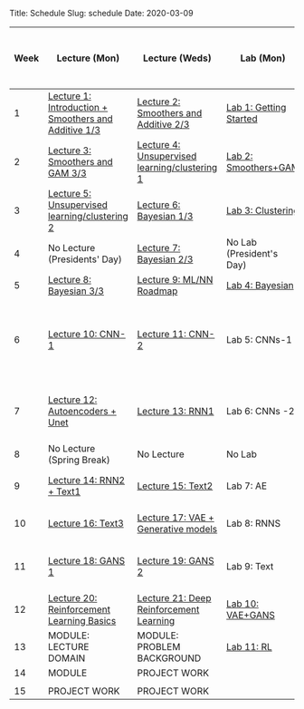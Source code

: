 Title: Schedule
Slug: schedule
Date: 2020-03-09


|Week|Lecture (Mon)|Lecture (Weds)|Lab (Mon)|Advanced Section (Weds)|Assignment (R:Released Weds - D:Due Thurs)|
|-----|-----|-----|-----|-----|-----|
|1|[Lecture 1: Introduction + Smoothers and Additive 1/3]({filename}/lectures/lecture01/index.md)|[Lecture 2: Smoothers and Additive 2/3]({filename}/lectures/lecture02/index.md)|[Lab 1: Getting Started]({filename}/labs/lab01/index.md)||HW1 - R: 1/29 D: 2/6|
|2|[Lecture 3: Smoothers and GAM 3/3 ]({filename}/lectures/lecture03/index.md)|[Lecture 4: Unsupervised learning/clustering 1]({filename}/lectures/lecture04/index.md)|[Lab 2: Smoothers+GAM ]({filename}/labs/lab02/index.md)||HW2 - R: 2/5 D: 2/20|
|3|[Lecture 5: Unsupervised learning/clustering 2]({filename}/lectures/lecture05/index.md)|[Lecture 6: Bayesian 1/3]({filename}/lectures/lecture06/index.md)|[Lab 3: Clustering]({filename}/labs/lab03/index.md)||No New Assignment|
|4|No Lecture (Presidents' Day)|[Lecture 7: Bayesian 2/3]({filename}/lectures/lecture07/index.md)|No Lab (President's Day)||HW3 - R: 2/19 D: 3/5|
|5|[Lecture 8: Bayesian 3/3]({filename}/lectures/lecture08/index.md)|[Lecture 9: ML/NN Roadmap]({filename}/lectures/lecture09/index.md)|[Lab 4: Bayesian]({filename}/labs/lab04/index.md)||No New Assignment|
|6|[Lecture 10: CNN-1]({filename}/lectures/lecture10/index.md)|[Lecture 11: CNN-2]({filename}/lectures/lecture11/index.md)|Lab 5: CNNs-1|A-Sec 1: ResNet, Dense-Net, res-Next and Inception and transfer learning|HW4 - R: 3/4 D: 3/12|
|7|[Lecture 12: Autoencoders + Unet]({filename}/lectures/lecture12/index.md)|[Lecture 13: RNN1]({filename}/lectures/lecture13/index.md)|Lab 6: CNNs -2|A-Sec 2: Segmentation Techniques, YOLO, Unet and M-RCNN|HW5 - R: 3/11 D: 3/26|
|8|No Lecture (Spring Break)|No Lecture |No Lab |No A-Sec |No New Assignment|
|9|[Lecture 14: RNN2 + Text1]({filename}/lectures/lecture14/index.md)|[Lecture 15: Text2]({filename}/lectures/lecture15/index.md)|Lab 7: AE |A-Sec 3: RNN, echo state |HW6 - R: 3/25 D: 4/9|
|10|[Lecture 16: Text3]({filename}/lectures/lecture16/index.md)|[Lecture 17: VAE + Generative models]({filename}/lectures/lecture17/index.md)|Lab 8: RNNS |A-Sec 4: Variational Inference|No New Assignment|
|11|[Lecture 18: GANS 1]({filename}/lectures/lecture18/index.md)|[Lecture 19: GANS 2]({filename}/lectures/lecture19/index.md)|Lab 9: Text|A-Sec 5: GANS. Bicylcle GANS etc|HW7 - R: 4/8 D: 4/16|
|12|[Lecture 20: Reinforcement Learning Basics]({filename}/lectures/lecture20/index.md)|[Lecture 21: Deep Reinforcement Learning ]({filename}/lectures/lecture21/index.md)|[Lab 10: VAE+GANS]({filename}/labs/lab10/index.md)|A-Sec 6: RL|HW8 - R: 4/15 D: 4/23|
|13|MODULE: LECTURE DOMAIN|MODULE: PROBLEM BACKGROUND|[Lab 11: RL]({filename}/labs/lab11/index.md)|||
|14|MODULE|PROJECT WORK |
|||
|15|PROJECT WORK |PROJECT WORK ||||
